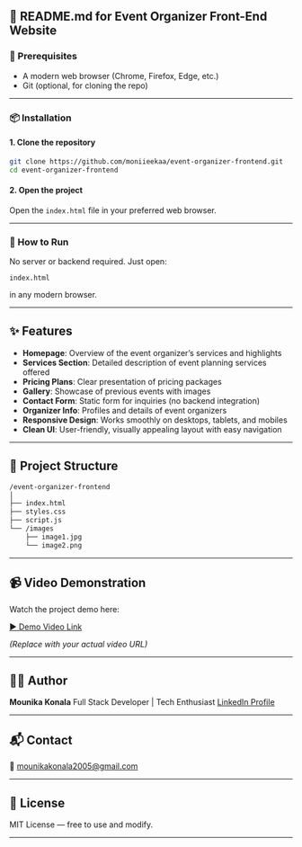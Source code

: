 ## 📝 **README.md for Event Organizer Front-End Website**

### 🔧 Prerequisites

* A modern web browser (Chrome, Firefox, Edge, etc.)
* Git (optional, for cloning the repo)

---

### 📦 Installation

#### 1. Clone the repository

```bash
git clone https://github.com/moniieekaa/event-organizer-frontend.git
cd event-organizer-frontend
```

#### 2. Open the project

Open the `index.html` file in your preferred web browser.

---

### 🚀 How to Run

No server or backend required. Just open:

```
index.html
```

in any modern browser.

---

## ✨ Features

* **Homepage**: Overview of the event organizer’s services and highlights
* **Services Section**: Detailed description of event planning services offered
* **Pricing Plans**: Clear presentation of pricing packages
* **Gallery**: Showcase of previous events with images
* **Contact Form**: Static form for inquiries (no backend integration)
* **Organizer Info**: Profiles and details of event organizers
* **Responsive Design**: Works smoothly on desktops, tablets, and mobiles
* **Clean UI**: User-friendly, visually appealing layout with easy navigation

---

## 📁 Project Structure

```bash
/event-organizer-frontend
│
├── index.html
├── styles.css
├── script.js
└── /images
    ├── image1.jpg
    └── image2.png
```

---

## 📹 Video Demonstration

Watch the project demo here:

[▶️ Demo Video Link](https://www.youtube.com/watch?v=your-demo-link-here)

*(Replace with your actual video URL)*

---


## 🧑‍💼 Author

**Mounika Konala**
Full Stack Developer | Tech Enthusiast
[LinkedIn Profile](https://linkedin.com/in/mounika-konala)

---

## 📬 Contact

📧 [mounikakonala2005@gmail.com](mailto:mounikakonala2005@gmail.com)

---

## 📌 License

MIT License — free to use and modify.

---
